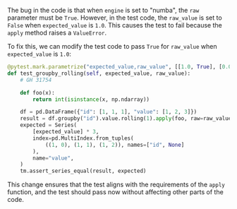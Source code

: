 The bug in the code is that when `engine` is set to "numba", the `raw` parameter must be `True`. However, in the test code, the `raw_value` is set to `False` when `expected_value` is `1.0`. This causes the test to fail because the `apply` method raises a `ValueError`.

To fix this, we can modify the test code to pass `True` for `raw_value` when `expected_value` is `1.0`:

```python
@pytest.mark.parametrize("expected_value,raw_value", [[1.0, True], [0.0, False]])
def test_groupby_rolling(self, expected_value, raw_value):
    # GH 31754

    def foo(x):
        return int(isinstance(x, np.ndarray))

    df = pd.DataFrame({"id": [1, 1, 1], "value": [1, 2, 3]})
    result = df.groupby("id").value.rolling(1).apply(foo, raw=raw_value)
    expected = Series(
        [expected_value] * 3,
        index=pd.MultiIndex.from_tuples(
            ((1, 0), (1, 1), (1, 2)), names=["id", None]
        ),
        name="value",
    )
    tm.assert_series_equal(result, expected)
```

This change ensures that the test aligns with the requirements of the `apply` function, and the test should pass now without affecting other parts of the code.